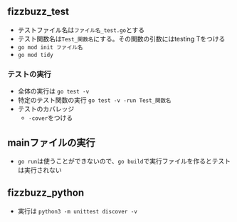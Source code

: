 ## fizzbuzz_test
- テストファイル名は`ファイル名_test.go`とする
- テスト関数名は`Test_関数名`にする。その関数の引数にはtesting Tをつける
- `go mod init ファイル名`
- `go mod tidy`
### テストの実行
- 全体の実行は `go test -v`
- 特定のテスト関数の実行 `go test -v -run Test_関数名`
- テストのカバレッジ
  - `-cover`をつける 
## mainファイルの実行
- `go run`は使うことができないので、`go build`で実行ファイルを作るとテストは実行されない
## fizzbuzz_python
- 実行は `python3 -m unittest discover -v`
